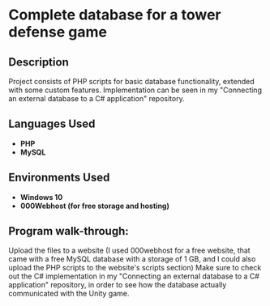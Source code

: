 <h1>Complete database for a tower defense game</h1>

 <!--### [YouTube Demonstration](https://youtu.be/7eJexJVCqJo)-->

<h2>Description</h2>
Project consists of PHP scripts for basic database functionality, extended with some custom features. Implementation can be seen in my "Connecting an external database to a C# application" repository.
<br />


<h2>Languages Used</h2>

- <b>PHP</b> 
- <b>MySQL</b>

<h2>Environments Used </h2>

- <b>Windows 10</b>
- <b>000Webhost (for free storage and hosting)</b>

<h2>Program walk-through:</h2>

Upload the files to a website (I used 000webhost for a free website, that came with a free MySQL database with a storage of 1 GB, and I could also upload the PHP scripts to the website's scripts section)
Make sure to check out the C# implementation in my "Connecting an external database to a C# application" repository, in order to see how the database actually communicated with the Unity game.
<!--<p align="center">
Launch the utility: <br/>
<img src="https://i.imgur.com/62TgaWL.png" height="80%" width="80%" alt="Disk Sanitization Steps"/>
<br />
<br />
Select the disk:  <br/>
<img src="https://i.imgur.com/tcTyMUE.png" height="80%" width="80%" alt="Disk Sanitization Steps"/>
<br />
<br />
Enter the number of passes: <br/>
<img src="https://i.imgur.com/nCIbXbg.png" height="80%" width="80%" alt="Disk Sanitization Steps"/>
<br />
<br />
Confirm your selection:  <br/>
<img src="https://i.imgur.com/cdFHBiU.png" height="80%" width="80%" alt="Disk Sanitization Steps"/>
<br />
<br />
Wait for process to complete (may take some time):  <br/>
<img src="https://i.imgur.com/JL945Ga.png" height="80%" width="80%" alt="Disk Sanitization Steps"/>
<br />
<br />
Sanitization complete:  <br/>
<img src="https://i.imgur.com/K71yaM2.png" height="80%" width="80%" alt="Disk Sanitization Steps"/>
<br />
<br />
Observe the wiped disk:  <br/>
<img src="https://i.imgur.com/AeZkvFQ.png" height="80%" width="80%" alt="Disk Sanitization Steps"/>
</p>
-->

<!--
 ```diff
- text in red
+ text in green
! text in orange
# text in gray
@@ text in purple (and bold)@@
```
--!>
